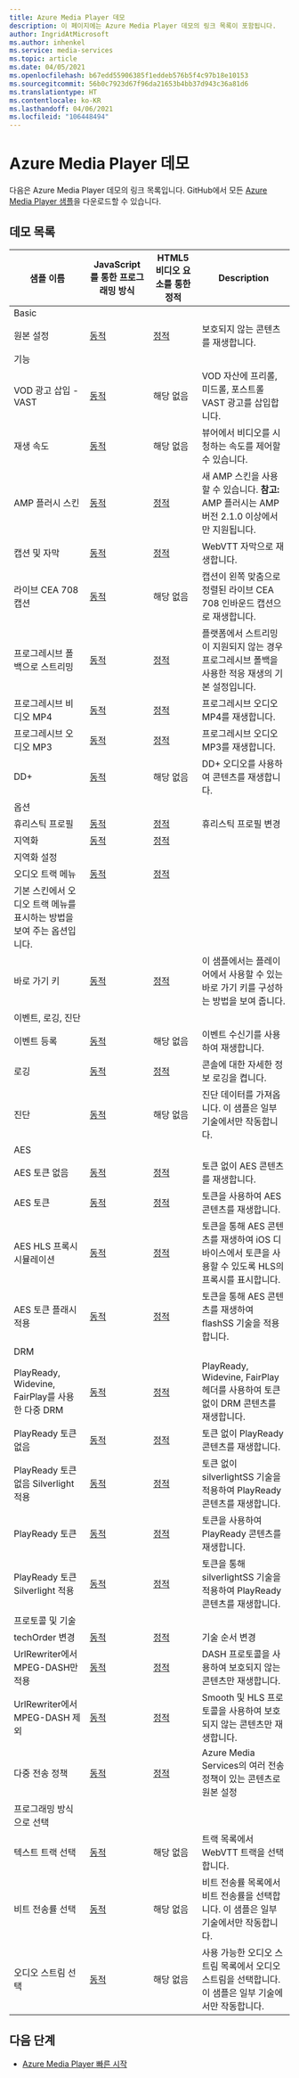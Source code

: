 ```yaml
---
title: Azure Media Player 데모
description: 이 페이지에는 Azure Media Player 데모의 링크 목록이 포함됩니다.
author: IngridAtMicrosoft
ms.author: inhenkel
ms.service: media-services
ms.topic: article
ms.date: 04/05/2021
ms.openlocfilehash: b67edd55906385f1eddeb576b5f4c97b18e10153
ms.sourcegitcommit: 56b0c7923d67f96da21653b4bb37d943c36a81d6
ms.translationtype: HT
ms.contentlocale: ko-KR
ms.lasthandoff: 04/06/2021
ms.locfileid: "106448494"
---
```

# <a name="azure-media-player-demos"></a>Azure Media Player 데모

다음은 Azure Media Player 데모의 링크 목록입니다. GitHub에서 모든 [Azure Media Player 샘플](https://github.com/Azure-Samples/azure-media-player-samples)을 다운로드할 수 있습니다.

## <a name="demo-listing"></a>데모 목록

| 샘플 이름 | JavaScript를 통한 프로그래밍 방식 | HTML5 비디오 요소를 통한 정적 | Description |
| ------------|----------------------------|-------------------------------------|--------------|
| Basic |
| 원본 설정 | [동적](https://amp.azure.net/libs/amp/latest/samples/dynamic_setsource.html) | [정적](https://amp.azure.net/libs/amp/latest/samples/videotag_setsource.html) |보호되지 않는 콘텐츠를 재생합니다.|
| 기능 |
| VOD 광고 삽입 - VAST | [동적](https://amp.azure.net/libs/amp/latest/samples/dynamic_vast_ads_vod.html) | 해당 없음 | VOD 자산에 프리롤, 미드롤, 포스트롤 VAST 광고를 삽입합니다. |
| 재생 속도 | [동적](https://amp.azure.net/libs/amp/latest/samples/dynamic_playback_speed.html)| 해당 없음 | 뷰어에서 비디오를 시청하는 속도를 제어할 수 있습니다. |
| AMP 플러시 스킨 | [동적](https://amp.azure.net/libs/amp/latest/samples/dynamic_flush_skin.html) | [정적](https://amp.azure.net/libs/amp/latest/samples/videotag_flush_skin.html) | 새 AMP 스킨을 사용할 수 있습니다. **참고:** AMP 플러시는 AMP 버전 2.1.0 이상에서만 지원됩니다. |
| 캡션 및 자막 | [동적](https://amp.azure.net/libs/amp/latest/samples/dynamic_webvtt.html) | [정적](https://amp.azure.net/libs/amp/latest/samples/videotag_webvtt.html) | WebVTT 자막으로 재생합니다.
| 라이브 CEA 708 캡션 | [동적](https://amp.azure.net/libs/amp/latest/samples/dynamic_live_captions.html) | 해당 없음 | 캡션이 왼쪽 맞춤으로 정렬된 라이브 CEA 708 인바운드 캡션으로 재생합니다. |
| 프로그레시브 폴백으로 스트리밍 | [동적](https://amp.azure.net/libs/amp/latest/samples/dynamic_progressiveFallback.html) | [정적](https://amp.azure.net/libs/amp/latest/samples/videotag_progressiveFallback.html) | 플랫폼에서 스트리밍이 지원되지 않는 경우 프로그레시브 폴백을 사용한 적응 재생의 기본 설정입니다. |
| 프로그레시브 비디오 MP4 | [동적](https://amp.azure.net/libs/amp/latest/samples/dynamic_progressiveVideo.html) | [정적](https://amp.azure.net/libs/amp/latest/samples/videotag_progressiveVideo.html) | 프로그레시브 오디오 MP4를 재생합니다. |
| 프로그레시브 오디오 MP3 | [동적](https://amp.azure.net/libs/amp/latest/samples/dynamic_progressiveAudio.html) | [정적](https://amp.azure.net/libs/amp/latest/samples/videotag_progressiveAudio.html) | 프로그레시브 오디오 MP3를 재생합니다. |
| DD+ | [동적](https://amp.azure.net/libs/amp/latest/samples/dynamic_dolbyDigitalPlus.html) | 해당 없음 | DD+ 오디오를 사용하여 콘텐츠를 재생합니다. |
| 옵션 |
| 휴리스틱 프로필 | [동적](https://amp.azure.net/libs/amp/latest/samples/dynamic_heuristicsProfile.html) | [정적](https://amp.azure.net/libs/amp/latest/samples/videotag_heuristicsProfile.html) | 휴리스틱 프로필 변경 |
| 지역화 | [동적](https://amp.azure.net/libs/amp/latest/samples/dynamic_localization.html) | [정적](https://amp.azure.net/libs/amp/latest/samples/videotag_localization.html) |
지역화 설정 |
| 오디오 트랙 메뉴 | [동적](https://amp.azure.net/libs/amp/latest/samples/dynamic_multiAudio.html) | [정적](https://amp.azure.net/libs/amp/latest/samples/videotag_multiAudio.html) |
기본 스킨에서 오디오 트랙 메뉴를 표시하는 방법을 보여 주는 옵션입니다. |
| 바로 가기 키 | [동적](https://amp.azure.net/libs/amp/latest/samples/dynamic_hotKeys.html) | [정적](https://amp.azure.net/libs/amp/latest/samples/videotag_hotKeys.html) | 이 샘플에서는 플레이어에서 사용할 수 있는 바로 가기 키를 구성하는 방법을 보여 줍니다. |
| 이벤트, 로깅, 진단 |
| 이벤트 등록 | [동적](https://amp.azure.net/libs/amp/latest/samples/dynamic_registerEvents.html) | 해당 없음 | 이벤트 수신기를 사용하여 재생합니다. |
| 로깅 | [동적](https://amp.azure.net/libs/amp/latest/samples/dynamic_logging.html) | [정적](https://amp.azure.net/libs/amp/latest/samples/videotag_logging.html) | 콘솔에 대한 자세한 정보 로깅을 켭니다. |
| 진단 | [동적](https://amp.azure.net/libs/amp/latest/samples/dynamic_diagnostics.html) | 해당 없음 | 진단 데이터를 가져옵니다. 이 샘플은 일부 기술에서만 작동합니다. |
| AES |
| AES 토큰 없음 | [동적](https://amp.azure.net/libs/amp/latest/samples/dynamic_aes_notoken.html) | [정적](https://amp.azure.net/libs/amp/latest/samples/videotag_aes_notoken.html) | 토큰 없이 AES 콘텐츠를 재생합니다. |
| AES 토큰 | [동적](https://amp.azure.net/libs/amp/latest/samples/dynamic_aes_token.html) | [정적](https://amp.azure.net/libs/amp/latest/samples/videotag_aes_token.html) | 토큰을 사용하여 AES 콘텐츠를 재생합니다. |
| AES HLS 프록시 시뮬레이션 | [동적](https://amp.azure.net/libs/amp/latest/samples/dynamic_aes_token_withHLSProxy.html) | [정적](https://amp.azure.net/libs/amp/latest/samples/videotag_aes_token_withHLSProxy.html) | 토큰을 통해 AES 콘텐츠를 재생하여 iOS 디바이스에서 토큰을 사용할 수 있도록 HLS의 프록시를 표시합니다. |
| AES 토큰 플래시 적용 | [동적](https://amp.azure.net/libs/amp/latest/samples/dynamic_aes_token_forceFlash.html) | [정적](https://amp.azure.net/libs/amp/latest/samples/videotag_aes_token_forceFlash.html) | 토큰을 통해 AES 콘텐츠를 재생하여 flashSS 기술을 적용합니다. |
| DRM |
| PlayReady, Widevine, FairPlay를 사용한 다중 DRM | [동적](https://amp.azure.net/libs/amp/latest/samples/dynamic_multiDRM_PlayReadyWidevineFairPlay_notoken.html) | [정적](https://amp.azure.net/libs/amp/latest/samples/videotag_multiDRM_PlayReadyWidevineFairPlay_notoken.html) | PlayReady, Widevine, FairPlay 헤더를 사용하여 토큰 없이 DRM 콘텐츠를 재생합니다. |
| PlayReady 토큰 없음 | [동적](https://amp.azure.net/libs/amp/latest/samples/dynamic_playready_notoken.html) | [정적](https://amp.azure.net/libs/amp/latest/samples/videotag_playready_notoken.html) | 토큰 없이 PlayReady 콘텐츠를 재생합니다. |
| PlayReady 토큰 없음 Silverlight 적용 | [동적](https://amp.azure.net/libs/amp/latest/samples/dynamic_playready_notoken_forceSilverlight.html) | [정적](https://amp.azure.net/libs/amp/latest/samples/videotag_playready_notoken_forceSilverlight.html) | 토큰 없이 silverlightSS 기술을 적용하여 PlayReady 콘텐츠를 재생합니다. |
| PlayReady 토큰 | [동적](https://amp.azure.net/libs/amp/latest/samples/dynamic_playready_token.html) | [정적](https://amp.azure.net/libs/amp/latest/samples/videotag_playready_token.html) | 토큰을 사용하여 PlayReady 콘텐츠를 재생합니다. |
| PlayReady 토큰 Silverlight 적용 | [동적](https://amp.azure.net/libs/amp/latest/samples/dynamic_playready_token_forceSilverlight.html) | [정적](https://amp.azure.net/libs/amp/latest/samples/videotag_playready_token_forceSilverlight.html) | 토큰을 통해 silverlightSS 기술을 적용하여 PlayReady 콘텐츠를 재생합니다. |
| 프로토콜 및 기술 |
| techOrder 변경 | [동적](https://amp.azure.net/libs/amp/latest/samples/dynamic_techOrder.html) | [정적](https://amp.azure.net/libs/amp/latest/samples/videotag_techOrder.html) | 기술 순서 변경 |
| UrlRewriter에서 MPEG-DASH만 적용 | [동적](https://amp.azure.net/libs/amp/latest/samples/dynamic_forceDash.html) | [정적](https://amp.azure.net/libs/amp/latest/samples/videotag_forceDash.html) | DASH 프로토콜을 사용하여 보호되지 않는 콘텐츠만 재생합니다. |
| UrlRewriter에서 MPEG-DASH 제외 | [동적](https://amp.azure.net/libs/amp/latest/samples/dynamic_forceNoDash.html) | [정적](https://amp.azure.net/libs/amp/latest/samples/videotag_forceNoDash.html) | Smooth 및 HLS 프로토콜을 사용하여 보호되지 않는 콘텐츠만 재생합니다. |
| 다중 전송 정책 | [동적](https://amp.azure.net/libs/amp/latest/samples/dynamic_multipleDeliveryPolicy.html) | [정적](https://amp.azure.net/libs/amp/latest/samples/videotag_multipleDeliveryPolicy.html) | Azure Media Services의 여러 전송 정책이 있는 콘텐츠로 원본 설정 |
| 프로그래밍 방식으로 선택 |
| 텍스트 트랙 선택 | [동적](https://amp.azure.net/libs/amp/latest/samples/dynamic_selectTextTrack.html) | 해당 없음 | 트랙 목록에서 WebVTT 트랙을 선택합니다. |
| 비트 전송률 선택 | [동적](https://amp.azure.net/libs/amp/latest/samples/dynamic_selectBitrate.html) | 해당 없음 | 비트 전송률 목록에서 비트 전송률을 선택합니다. 이 샘플은 일부 기술에서만 작동합니다. |
| 오디오 스트림 선택 | [동적](https://amp.azure.net/libs/amp/latest/samples/dynamic_selectAudioStream.html) | 해당 없음 | 사용 가능한 오디오 스트림 목록에서 오디오 스트림을 선택합니다. 이 샘플은 일부 기술에서만 작동합니다. |

## <a name="next-steps"></a>다음 단계

<!---Some context for the following links goes here--->
- [Azure Media Player 빠른 시작](azure-media-player-quickstart.md)